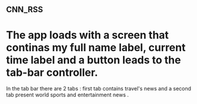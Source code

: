 ## CNN_RSS


# The app loads with a screen that continas my full name label, current time label and a button leads to the tab-bar controller.
In the tab bar there are 2 tabs : first tab contains travel's news and a second tab present world sports and entertainment news .
